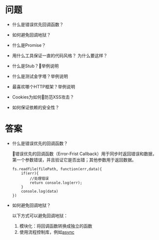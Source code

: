     

# 问题

- 什么是错误优先回调函数？

- 如何避免回调地狱？

- 什么是Promise？

- 用什么工具保证一直的代码风格？ 为什么要这样？

- 什么是Stub？举例说明

- 什么是测试金字塔？举例说明

- 最喜欢哪个HTTP框架？举例说明

- Cookies为如何防范XSS攻击？

- 如何保证依赖的安全性？

# 答案

- 什么是错误优先的回调函数？

    错误优先的回调函数（Error-Frist Callback）用于同步时返回错误和数据，第一个参数错误，并且验证它是否出错；其他参数用于返回数据。
    ``` node
    fs.readfile(filePath, function(err,data){
        if(err){
            //处理错误
            return console.log(err);
        }
        console.log(data)
    })
    ```

- 如何避免回调地狱？

  以下方式可以避免回调地狱：
  1. 模块化：将回调函数转换成独立的函数
  2. 使用流程控制库，例如[async](https://npm.taobao.org/package/async)
    
    